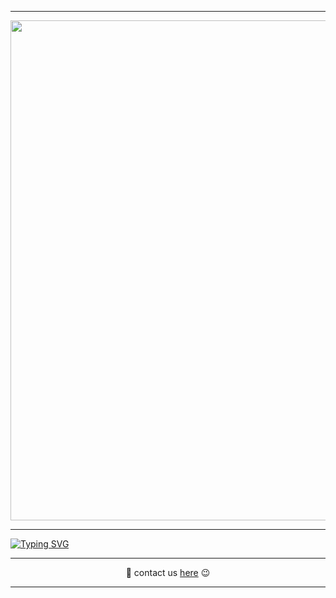___
<p align="center" >
  
<img src="https://i.pinimg.com/originals/67/05/23/67052359cfe2116dc8d7248eaefd0f72.gif" width="800" />
</p>


___
[![Typing SVG](https://readme-typing-svg.herokuapp.com?size=18&duration=3000&color=F72C3F&center=true&vCenter=true&multiline=true&width=800&height=200&lines=%E2%9C%8C%EF%B8%8F+Hi+there%2C;%E2%9C%8D%EF%B8%8F+we+do+anything+we+like+here+%F0%9F%92%97;%F0%9F%99%8B+we+are+looking+for+collaborators+%F0%9F%92%9E;%E2%9A%A1%EF%B8%8F+so%2C+if+you+want+to+become+a+member%2C+contacts+us+%F0%9F%94%A5)](https://git.io/typing-svg)
___
<p align="center">
  💞 contact us <a href="https://github.com/InVi-teamates/.github/issues/1#issue-1327483634">here</a> 😉 
 </p>
  
___
  
 
